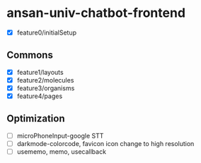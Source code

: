 # ansan-univ-chatbot-frontend

- [x] feature0/initialSetup

## Commons

- [x] feature1/layouts
- [x] feature2/molecules
- [x] feature3/organisms
- [x] feature4/pages

## Optimization

- [ ] microPhoneInput-google STT
- [ ] darkmode-colorcode, favicon icon change to high resolution
- [ ] usememo, memo, usecallback
